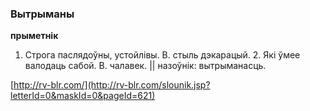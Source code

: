 ### Вытрыманы
**прыметнік**

1. Строга паслядоўны, устойлівы. В. стыль дэкарацый. 2. Які ўмее валодаць сабой. В. чалавек. || назоўнік: вытрыманасць.

<a rel="author">[http://rv-blr.com/](http://rv-blr.com/slounik.jsp?letterId=0&maskId=0&pageId=621)</a>
